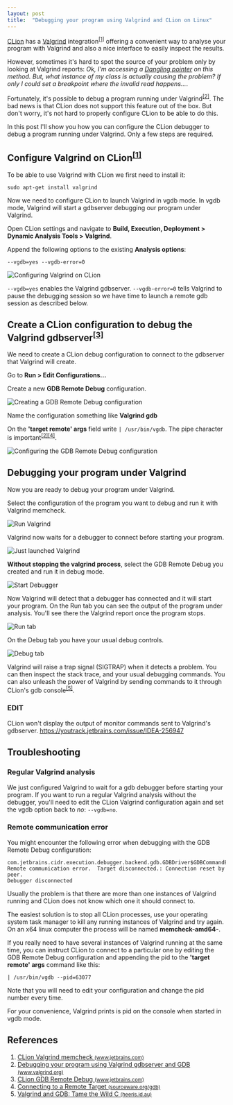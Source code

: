 ```yaml
---
layout: post
title:  "Debugging your program using Valgrind and CLion on Linux"
---
```


[CLion](https://www.jetbrains.com/clion/) has a [Valgrind](https://valgrind.org/) integration<sup>[[1]](#ref-clion-valgrind)</sup> offering a convenient way to analyse your program with Valgrind and also a nice interface to easily inspect the results.

However, sometimes it's hard to spot the source of your problem only by looking at Valgrind reports: *Ok, I'm accessing a [Dangling pointer](https://en.wikipedia.org/wiki/Dangling_pointer) on this method. But, what instance of my class is actually causing the problem? If only I could set a breakpoint where the invalid read happens...*.

Fortunately, it's possible to debug a program running under Valgrind<sup>[[2]](#ref-debugging-your-program-using-valgrind-gdbserver)</sup>. The bad news is that CLion does not support this feature out of the box. But don't worry, it's not hard to properly configure CLion to be able to do this.

In this post I'll show you how you can configure the CLion debugger to debug a program running under Valgrind. Only a few steps are required.

## Configure Valgrind on CLion<sup>[[1]](#ref-clion-valgrind)</sup>

To be able to use Valgrind with CLion we first need to install it:

```
sudo apt-get install valgrind
```

Now we need to configure CLion to launch Valgrind in vgdb mode. In vgdb mode, Valgrind will start a gdbserver debugging our program under Valgrind.

Open CLion settings and navigate to **Build, Execution, Deployment > Dynamic Analysis Tools > Valgrind**.

Append the following options to the existing **Analysis options**:

```
--vgdb=yes --vgdb-error=0
```

![Configuring Valgrind on CLion](/assets/2020-12-03-debugging-your-program-using-valgrind-and-clion/clion-valgrind-configuration.png)

`--vgdb=yes` enables the Valgrind gdbserver. `--vgdb-error=0` tells Valgrind to pause the debugging session so we have time to launch a remote gdb session as described below.

## Create a CLion configuration to debug the Valgrind gdbserver<sup>[[3]](#ref-clion-gdb-remote-debug)</sup>

We need to create a CLion debug configuration to connect to the gdbserver that Valgrind will create.

Go to **Run > Edit Configurations...**

Create a new **GDB Remote Debug** configuration.

![Creating a GDB Remote Debug configuration](/assets/2020-12-03-debugging-your-program-using-valgrind-and-clion/creating-gdb-remote-debug-configuration.png)

Name the configuration something like **Valgrind gdb**

On the **'target remote' args** field write `| /usr/bin/vgdb`. The pipe character is important<sup>[[2]](#ref-debugging-your-program-using-valgrind-gdbserver)</sup><sup>[[4]](#ref-gdb-connecting-to-a-remote-target)</sup>.

![Configuring the GDB Remote Debug configuration](/assets/2020-12-03-debugging-your-program-using-valgrind-and-clion/configuring-gdb-remote-debug-configuration.png)

## Debugging your program under Valgrind

Now you are ready to debug your program under Valgrind.

Select the configuration of the program you want to debug and run it with Valgrind memcheck.

![Run Valgrind](/assets/2020-12-03-debugging-your-program-using-valgrind-and-clion/run-valgrind.png)

Valgrind now waits for a debugger to connect before starting your program.

![Just launched Valgrind](/assets/2020-12-03-debugging-your-program-using-valgrind-and-clion/launched-valgrind.png)

**Without stopping the valgrind process**, select the GDB Remote Debug you created and run it in debug mode.

![Start Debugger](/assets/2020-12-03-debugging-your-program-using-valgrind-and-clion/debug-program.png)


Now Valgrind will detect that a debugger has connected and it will start your program. On the Run tab you can see the output of the program under analysis. You'll see there the Valgrind report once the program stops.

![Run tab](/assets/2020-12-03-debugging-your-program-using-valgrind-and-clion/run-tab.png)

 On the Debug tab you have your usual debug controls.

![Debug tab](/assets/2020-12-03-debugging-your-program-using-valgrind-and-clion/debug-tab.png)

Valgrind will raise a trap signal (SIGTRAP) when it detects a problem. You can then inspect the stack trace, and your usual debugging commands. You can also unleash the power of Valgrind by sending commands to it through CLion's gdb console<sup>[[5]](#ref-valgrind-gdb)</sup>.

### EDIT
CLion won't display the output of monitor commands sent to Valgrind's gdbserver.
https://youtrack.jetbrains.com/issue/IDEA-256947


## Troubleshooting
### Regular Valgrind analysis

We just configured Valgrind to wait for a gdb debugger before starting your program. If you want to run a regular Valgrind analysis without the debugger, you'll need to edit the CLion Valgrind configuration again and set the vgdb option back to *no*: `--vgdb=no`.

### Remote communication error

You might encounter the following error when debugging with the GDB Remote Debug configuration:
```
com.jetbrains.cidr.execution.debugger.backend.gdb.GDBDriver$GDBCommandException: Remote communication error.  Target disconnected.: Connection reset by peer.
Debugger disconnected
```

Usually the problem is that there are more than one instances of Valgrind running and CLion does not know which one it should connect to.

The easiest solution is to stop all CLion processes, use your operating system task manager to kill any running instances of Valgrind and try again. On an x64 linux computer the process will be named **memcheck-amd64-**.

If you really need to have several instances of Valgrind running at the same time, you can instruct CLion to connect to a particular one by editing the GDB Remote Debug configuration and appending the pid to the **'target remote' args** command like this:

```
| /usr/bin/vgdb --pid=63077
```

Note that you will need to edit your configuration and change the pid number every time.

For your convenience, Valgrind prints is pid on the console when started in vgdb mode.

## References

<ol class="nestedList">
    <li>
        <span id="ref-clion-valgrind" class="ref">
            <a href="https://www.jetbrains.com/help/clion/memory-profiling-with-valgrind.html">CLion Valgrind memcheck <small>(www.jetbrains.com)</small></a>
        </span>
    </li>
    <li>
        <span id="ref-debugging-your-program-using-valgrind-gdbserver" class="ref">
            <a href="https://www.valgrind.org/docs/manual/manual-core-adv.html#manual-core-adv.gdbserver">Debugging your program using Valgrind gdbserver and GDB <small>(www.valgrind.org)</small></a>
        </span>
    </li>
    <li>
        <span id="ref-clion-gdb-remote-debug" class="ref">
            <a href="https://www.jetbrains.com/help/clion/remote-debug.html">CLion GDB Remote Debug <small>(www.jetbrains.com)</small></a>
        </span>
    </li>
    <li>
        <span id="ref-gdb-connecting-to-a-remote-target" class="ref">
            <a href="https://sourceware.org/gdb/current/onlinedocs/gdb/Connecting.html">Connecting to a Remote Target <small>(sourceware.org/gdb)</small></a>
        </span>
    </li>
    <li>
        <span id="ref-valgrind-gdb" class="ref">
            <a href="https://heeris.id.au/2016/valgrind-gdb/">Valgrind and GDB: Tame the Wild C <small>(heeris.id.au)</small></a>
        </span>
    </li>
</ol>
